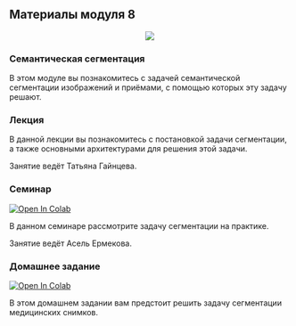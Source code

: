 ## Материалы модуля 8
<div align="center">
  <img src="../part_1_ml_cv/images/dls.png">
</div>

### Семантическая сегментация

В этом модуле вы познакомитесь с задачей семантической сегментации изображений и приёмами, с помощью которых эту задачу решают.

### Лекция
В данной лекции вы познакомитесь с постановкой задачи сегментации, а также основными архитектурами для решения этой задачи.

Занятие ведёт Татьяна Гайнцева.

### Семинар

[![Open In Colab](https://colab.research.google.com/assets/colab-badge.svg)](https://colab.research.google.com/github/DeepLearningSchool/part_1_ml_cv/blob/main/week_08_semantic_segmentation/Practice/semantic_segmentation.ipynb)

В данном семинаре рассмотрите задачу сегментации на практике.

Занятие ведёт Асель Ермекова.

### Домашнее задание


[![Open In Colab](https://colab.research.google.com/assets/colab-badge.svg)](https://colab.research.google.com/github/DeepLearningSchool/part_1_ml_cv/blob/main/week_08_semantic_segmentation/Homework/hw_6_semantic_segmentation.ipynb)


В этом домашнем задании вам предстоит решить задачу сегментации медицинских снимков.



